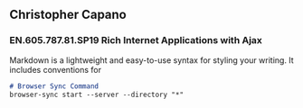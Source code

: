 ﻿## Christopher Capano### EN.605.787.81.SP19 Rich Internet Applications with AjaxMarkdown is a lightweight and easy-to-use syntax for styling your writing. It includes conventions for```markdown# Browser Sync Commandbrowser-sync start --server --directory "*"```